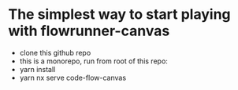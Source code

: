 # The simplest way to start playing with flowrunner-canvas

- clone this github repo
- this is a monorepo, run from root of this repo:
- yarn install
- yarn nx serve code-flow-canvas